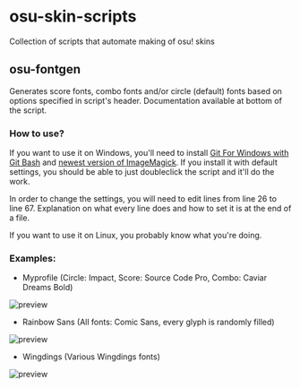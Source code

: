 # osu-skin-scripts
Collection of scripts that automate  making of osu! skins

## osu-fontgen

Generates score fonts, combo fonts and/or circle (default) fonts based on options specified in script's header.
Documentation available at bottom of the script.

### How to use?

If you want to use it on Windows, you'll need to install [Git For Windows with Git Bash](https://gitforwindows.org/)
and [newest version of ImageMagick](https://imagemagick.org/script/download.php#windows). If you install it
with default settings, you
should be able to just doubleclick the script and it'll do the work.

In order to change the settings, you will need to edit lines from line 26 to line 67. Explanation on what every line does and
how to set it is at the end of a file.

If you want to use it on Linux, you probably know what you're doing.

### Examples:

* Myprofile (Circle: Impact, Score: Source Code Pro, Combo: Caviar Dreams Bold)

![preview](https://i.imgur.com/ohERDmM.jpg)

* Rainbow Sans (All fonts: Comic Sans, every glyph is randomly filled)

![preview](https://i.imgur.com/naGJCeb.jpg)

* Wingdings (Various Wingdings fonts)

![preview](https://i.imgur.com/vebDzcU.jpg)
